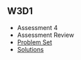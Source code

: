 ## W3D1

+ Assessment 4
+ Assessment Review
+ [Problem Set][problems-w3d1]
+ [Solutions][solutions-w3d1]


[problems-w3d1]: ./problems/problem_set.md
[solutions-w3d1]: ./problems/solution.js
